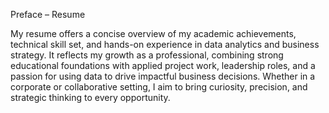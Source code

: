 Preface – Resume

My resume offers a concise overview of my academic achievements, technical skill set, and hands-on experience in data analytics and business strategy. It reflects my growth as a professional, combining strong educational foundations with applied project work, leadership roles, and a passion for using data to drive impactful business decisions. Whether in a corporate or collaborative setting, I aim to bring curiosity, precision, and strategic thinking to every opportunity.

